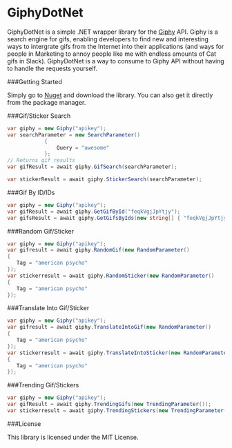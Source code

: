 # GiphyDotNet

GiphyDotNet is a simple .NET wrapper library for the [Giphy](http://giphy.com) API. Giphy is a search engine for gifs, enabling developers to find new and interesting ways to intergrate gifs from the Internet into their applications (and ways for people in Marketing to annoy people like me with endless amounts of Cat gifs in Slack). GiphyDotNet is a way to consume to Giphy API without having to handle the requests yourself.

###Getting Started

Simply go to [Nuget](https://www.nuget.org/packages/GiphyDotNet/) and download the library. You can also get it directly from the package manager.

###Gif/Sticker Search

```c#
var giphy = new Giphy("apikey");
var searchParameter = new SearchParameter()
            {
                Query = "awesome"
            };
// Returns gif results
var gifResult = await giphy.GifSearch(searchParameter);

var stickerResult = await giphy.StickerSearch(searchParameter);
```

###Gif By ID/IDs

```c#
var giphy = new Giphy("apikey");
var gifResult = await giphy.GetGifById("feqkVgjJpYtjy");
var gifsResult = await giphy.GetGifsByIds(new string[] { "feqkVgjJpYtjy", "7rzbxdu0ZEXLy" });
```

###Random Gif/Sticker

```c#
var giphy = new Giphy("apikey");
var gifresult = await giphy.RandomGif(new RandomParameter()
{
   Tag = "american psycho"
});
var stickerresult = await giphy.RandomSticker(new RandomParameter()
{
   Tag = "american psycho"
});
```

###Translate Into Gif/Sticker

```c#
var giphy = new Giphy("apikey");
var gifresult = await giphy.TranslateIntoGif(new RandomParameter()
{
   Tag = "american psycho"
});
var stickerresult = await giphy.TranslateIntoSticker(new RandomParameter()
{
   Tag = "american psycho"
});
```

###Trending Gif/Stickers

```c#
var giphy = new Giphy("apikey");
var gifResult = await giphy.TrendingGifs(new TrendingParameter());
var stickerresult = await giphy.TrendingStickers(new TrendingParameter());
```

###License

This library is licensed under the MIT License.
